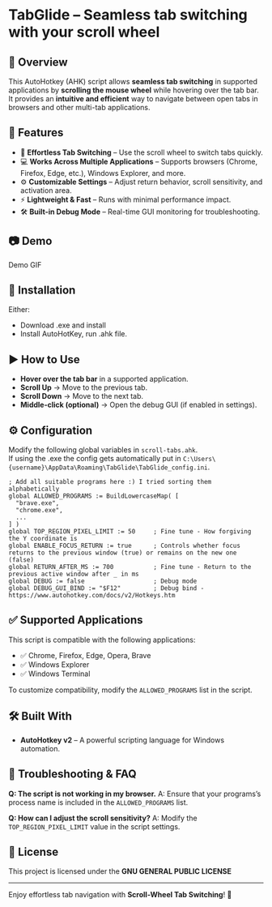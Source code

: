 # TabGlide – Seamless tab switching with your scroll wheel

## 📖 Overview

This AutoHotkey (AHK) script allows **seamless tab switching** in supported applications by **scrolling the mouse wheel** while hovering over the tab bar. It provides an **intuitive and efficient** way to navigate between open tabs in browsers and other multi-tab applications.

## 🌟 Features

- 🔄 **Effortless Tab Switching** – Use the scroll wheel to switch tabs quickly.
- 💻 **Works Across Multiple Applications** – Supports browsers (Chrome, Firefox, Edge, etc.), Windows Explorer, and more.
- ⚙️ **Customizable Settings** – Adjust return behavior, scroll sensitivity, and activation area.
- ⚡ **Lightweight & Fast** – Runs with minimal performance impact.
- 🛠 **Built-in Debug Mode** – Real-time GUI monitoring for troubleshooting.

## 📷 Demo

Demo GIF

## 🔧 Installation

Either:

- Download .exe and install
- Install AutoHotKey, run .ahk file.

## ▶️ How to Use

- **Hover over the tab bar** in a supported application.
- **Scroll Up** → Move to the previous tab.
- **Scroll Down** → Move to the next tab.
- **Middle-click (optional)** → Open the debug GUI (if enabled in settings).

## ⚙️ Configuration

Modify the following global variables in `scroll-tabs.ahk`.  
If using the .exe the config gets automatically put in `C:\Users\{username}\AppData\Roaming\TabGlide\TabGlide_config.ini`.

```ahk
; Add all suitable programs here :) I tried sorting them alphabetically
global ALLOWED_PROGRAMS := BuildLowercaseMap( [
  "brave.exe",
  "chrome.exe",
  ...
] )
global TOP_REGION_PIXEL_LIMIT := 50     ; Fine tune - How forgiving the Y coordinate is
global ENABLE_FOCUS_RETURN := true      ; Controls whether focus returns to the previous window (true) or remains on the new one (false)
global RETURN_AFTER_MS := 700           ; Fine tune - Return to the previous active window after _ in ms
global DEBUG := false                   ; Debug mode
global DEBUG_GUI_BIND := "$F12"         ; Debug bind - https://www.autohotkey.com/docs/v2/Hotkeys.htm
```

## ✅ Supported Applications

This script is compatible with the following applications:

- ✅ Chrome, Firefox, Edge, Opera, Brave
- ✅ Windows Explorer
- ✅ Windows Terminal

To customize compatibility, modify the `ALLOWED_PROGRAMS` list in the script.

## 🛠 Built With

- **AutoHotkey v2** – A powerful scripting language for Windows automation.

## 🐞 Troubleshooting & FAQ

**Q: The script is not working in my browser.**
A: Ensure that your programs’s process name is included in the `ALLOWED_PROGRAMS` list.

**Q: How can I adjust the scroll sensitivity?**
A: Modify the `TOP_REGION_PIXEL_LIMIT` value in the script settings.

## 📄 License

This project is licensed under the **GNU GENERAL PUBLIC LICENSE**

---

Enjoy effortless tab navigation with **Scroll-Wheel Tab Switching**! 🚀
